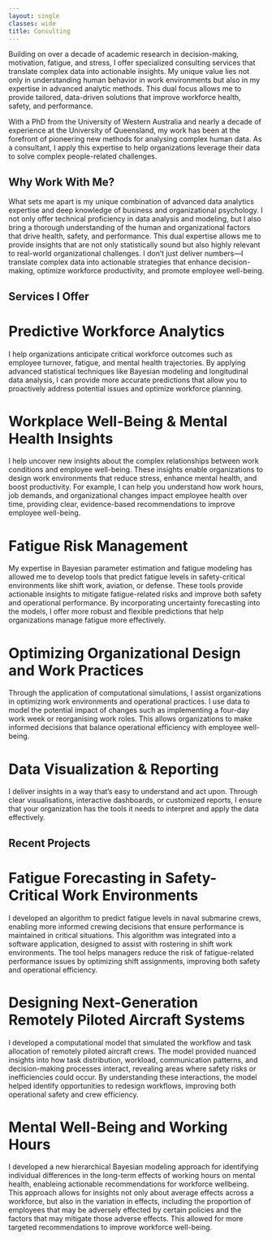 ```yaml
---
layout: single
classes: wide
title: Consulting
---
```


Building on over a decade of academic research in decision-making, motivation, fatigue, and stress, 
I offer specialized consulting services that translate complex data into actionable insights. 
My unique value lies not only in understanding human behavior in work environments but 
also in my expertise in advanced analytic methods. This dual focus allows me 
to provide tailored, data-driven solutions that improve workforce health, safety, and performance.

With a PhD from the University of Western Australia and nearly a decade of experience at the 
University of Queensland, my work has been at the forefront of pioneering new methods for 
analysing complex human data. As a consultant, I apply this expertise to help organizations 
leverage their data to solve complex people-related challenges.

## Why Work With Me?

What sets me apart is my unique combination of advanced data analytics expertise and deep knowledge 
of business and organizational psychology. I not only offer technical proficiency in data analysis 
and modeling, but I also bring a thorough understanding of the human and organizational factors 
that drive health, safety, and performance. This dual expertise allows me to provide insights that 
are not only statistically sound but also highly relevant to real-world organizational challenges. 
I don’t just deliver numbers—I translate complex data into actionable strategies that enhance 
decision-making, optimize workforce productivity, and promote employee well-being.

## Services I Offer 

# Predictive Workforce Analytics
I help organizations anticipate critical workforce outcomes such as employee turnover, fatigue, 
and mental health trajectories. By applying advanced statistical techniques like Bayesian modeling 
and longitudinal data analysis, I can provide more accurate predictions that allow you to proactively 
address potential issues and optimize workforce planning.

# Workplace Well-Being & Mental Health Insights
I help uncover new insights about the complex relationships between work conditions and employee well-being. 
These insights enable organizations to design work environments that reduce stress, enhance mental health, and 
boost productivity. For example, I can help you understand how work hours, job demands, and 
organizational changes impact employee health over time, providing clear, evidence-based 
recommendations to improve employee well-being.

# Fatigue Risk Management
My expertise in Bayesian parameter estimation and fatigue modeling has allowed me to develop 
tools that predict fatigue levels in safety-critical environments like shift work, aviation, 
or defense. These tools provide actionable insights to mitigate fatigue-related risks and 
improve both safety and operational performance. By incorporating uncertainty forecasting 
into the models, I offer more robust and flexible predictions that help organizations manage 
fatigue more effectively.

# Optimizing Organizational Design and Work Practices
Through the application of computational simulations, I assist organizations in 
optimizing work environments and operational practices. I use data to model the potential impact 
of changes such as implementing a four-day work week or reorganising work roles. This allows 
organizations to make informed decisions that balance operational efficiency with employee well-being.

# Data Visualization & Reporting
I deliver insights in a way that’s easy to understand and act upon. Through clear visualisations, 
interactive dashboards, or customized reports, I ensure that your organization has the tools it 
needs to interpret and apply the data effectively.

## Recent Projects

# Fatigue Forecasting in Safety-Critical Work Environments
I developed an algorithm to predict fatigue levels in naval submarine crews, enabling more informed 
crewing decisions that ensure performance is maintained in critical situations. This algorithm was integrated 
into a software application, designed to assist with rostering in shift work environments. 
The tool helps managers reduce the risk of fatigue-related performance issues by optimizing 
shift assignments, improving both safety and operational efficiency.

# Designing Next-Generation Remotely Piloted Aircraft Systems
I developed a computational model that simulated the workflow and task allocation of remotely piloted 
aircraft crews. The model provided nuanced insights into how task distribution, workload, communication 
patterns, and decision-making processes interact, revealing areas where safety risks or inefficiencies 
could occur. By understanding these interactions, the model helped identify opportunities to redesign 
workflows, improving both operational safety and crew efficiency.

# Mental Well-Being and Working Hours
I developed a new hierarchical Bayesian modeling approach for identifying individual differences in the long-term effects of 
working hours on mental health, enableing actionable recommendations for workforce wellbeing. This approach allows for insights
not only about average effects across a workforce, but also in the variation in effects, including the proportion of employees that
may be adversely effected by certain policies and the factors that may mitigate those adverse effects. This allowed for more 
targeted recommendations to improve workforce well-being.
